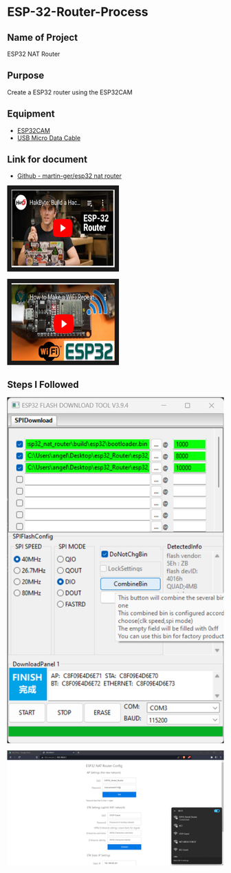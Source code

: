 # ESP-32-Router-Process

## Name of Project
ESP32 NAT Router

## Purpose
Create a ESP32 router using the ESP32CAM

## Equipment
* [ESP32CAM](https://www.amazon.com/Aideepen-ESP32-CAM-Bluetooth-ESP32-CAM-MB-Arduino/dp/B08P2578LV/ref=sr_1_3?crid=1BAUMILEHGHYA&keywords=ESP32+CAM&qid=1678902156&sprefix=esp32+cam%2Caps%2C127&sr=8-3)
* [USB Micro Data Cable](https://www.amazon.com/AmazonBasics-Male-Micro-Cable-Black/dp/B0711PVX6Z/ref=sr_1_1_ffob_sspa?crid=DO75SIR3SOBU&keywords=micro+usb+data+cable&qid=1678902219&sprefix=Micro+USB+data%2Caps%2C119&sr=8-1-spons&psc=1&spLa=ZW5jcnlwdGVkUXVhbGlmaWVyPUEyODVZTFRIVTQ3WFhUJmVuY3J5cHRlZElkPUEwMDU4NDczMkU3RTJKNllMTkpJSCZlbmNyeXB0ZWRBZElkPUEwMTg1MTU1MjBZR042R1ZLNTUzUCZ3aWRnZXROYW1lPXNwX2F0ZiZhY3Rpb249Y2xpY2tSZWRpcmVjdCZkb05vdExvZ0NsaWNrPXRydWU=)

## Link for document
- [Github - martin-ger/esp32 nat router](https://github.com/MichaelCaban/My-Notes-of-ESP-Project)
<!--(https://www.youtube.com/watch?v=41Lymi6rXA8&list=PLLikBZAto8K7zrkQQYOfoY9404SBhXeQr)-->
<!--![Youtube-ESP32 NAT Router](https://github.com/Kenielmc/ESP-32-Router-Process/blob/main/Screenshot%202023-03-15%20115315.png)-->

<a href="http://www.youtube.com/watch?feature=player_embedded&v=41Lymi6rXA8&list=PLLikBZAto8K7zrkQQYOfoY9404SBhXeQr
" target="_blank"><img src="https://github.com/Kenielmc/ESP-32-Router-Process/blob/main/Screenshot%202023-03-15%20115315.png" 
alt="IMAGE ALT TEXT HERE" width="240" height="180" border="10" /></a>

<a href="http://www.youtube.com/watch?feature=player_embedded&v=BP1Dz66faf4&t=1s
" target="_blank"><img src="https://github.com/Kenielmc/ESP-32-Router-Process/blob/main/Screenshot%202023-03-15%20124324.png" 
alt="IMAGE ALT TEXT HERE" width="240" height="180" border="10" /></a>

## Steps I Followed
![ESP32 Flash Download Tool](https://github.com/Kenielmc/ESP-32-Router-Process/blob/main/image%20(1).png "Logo Title Text 1")

![Router Connected](https://github.com/Kenielmc/ESP-32-Router-Process/blob/main/image.png "Logo Title Text 1")

